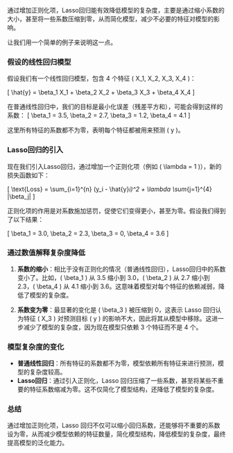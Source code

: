 通过增加正则化项，Lasso回归能有效降低模型的复杂度，主要是通过缩小系数的大小，甚至将一些系数压缩到零，从而简化模型，减少不必要的特征对模型的影响。

让我们用一个简单的例子来说明这一点。

### 假设的线性回归模型

假设我们有一个线性回归模型，包含 4 个特征 \( X_1, X_2, X_3, X_4 \)：

\[
\hat{y} = \beta_1 X_1 + \beta_2 X_2 + \beta_3 X_3 + \beta_4 X_4
\]

在普通线性回归中，我们的目标是最小化误差（残差平方和），可能会得到这样的系数：
\[
\beta_1 = 3.5, \beta_2 = 2.7, \beta_3 = 1.2, \beta_4 = 4.1
\]

这里所有特征的系数都不为零，表明每个特征都被用来预测 \( y \)。

### Lasso回归的引入

现在我们引入Lasso回归，通过增加一个正则化项（例如 \( \lambda = 1 \)），新的损失函数如下：

\[
\text{Loss} = \sum_{i=1}^{n} (y_i - \hat{y}_i)^2 + \lambda \sum_{j=1}^{4} |\beta_j|
\]

正则化项的作用是对系数施加惩罚，促使它们变得更小，甚至为零。假设我们得到了以下结果：

\[
\beta_1 = 3.0, \beta_2 = 2.3, \beta_3 = 0, \beta_4 = 3.6
\]

### 通过数值解释复杂度降低

1. **系数的缩小**：相比于没有正则化的情况（普通线性回归），Lasso回归中的系数变小了。比如，\( \beta_1 \) 从 3.5 缩小到 3.0，\( \beta_2 \) 从 2.7 缩小到 2.3，\( \beta_4 \) 从 4.1 缩小到 3.6。这意味着模型对每个特征的依赖减弱，降低了模型的复杂度。

2. **系数变为零**：最显著的变化是 \( \beta_3 \) 被压缩到 0，这表示 Lasso 回归认为特征 \( X_3 \) 对预测目标 \( y \) 的影响不大，因此将其从模型中移除。这进一步减少了模型的复杂度，因为现在模型只依赖 3 个特征而不是 4 个。

### 模型复杂度的变化

- **普通线性回归**：所有特征的系数都不为零，模型依赖所有特征来进行预测，模型的复杂度较高。
- **Lasso回归**：通过引入正则化，Lasso 回归压缩了一些系数，甚至将某些不重要的特征系数缩减为零。这不仅简化了模型结构，还降低了模型的复杂度。

### 总结

通过增加正则化项，Lasso 回归不仅可以缩小回归系数，还能够将不重要的系数设为零，从而减少模型依赖的特征数量，简化模型结构，降低模型的复杂度，最终提高模型的泛化能力。
